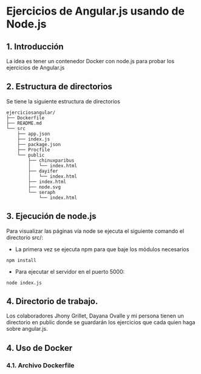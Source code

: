 # Ejercicios de Angular.js usando de Node.js

## 1. Introducción
La idea es tener un contenedor Docker con node.js para probar los ejercicios de Angular.js

## 2. Estructura de directorios

Se tiene la siguiente estructura de directorios
```
ejerciciosangular/
├── Dockerfile
├── README.md
└── src
    ├── app.json
    ├── index.js
    ├── package.json
    ├── Procfile
    └── public
        ├── chinuxparibus
        │   └── index.html
        ├── dayifer
        │   └── index.html
        ├── index.html
        ├── node.svg
        └── seraph
            └── index.html
```
## 3. Ejecución de node.js

Para visualizar las páginas vía node se ejecuta el siguiente comando  el directorio src/:
+ La primera vez se ejecuta npm para que baje los módulos necesarios
```
npm install
```
+ Para ejecutar el servidor en el puerto 5000:
```
node index.js
```

## 4. Directorio de trabajo.
Los colaboradores Jhony Grillet, Dayana Ovalle y mi persona tienen un directorio en public donde se guardarán los ejercicios que cada quien haga sobre angular.js.

## 4. Uso de Docker

### 4.1. Archivo Dockerfile

